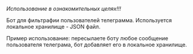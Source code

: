 *Использование в ознакомительных целях!!!*

Бот для фильтрафии пользователей телеграмма. Используется локальное хранилище - JSON файл.

Пример использование: пересылаете боту любое сообщение пользователя телеграма, бот добавляет его в локальное хранилище.
